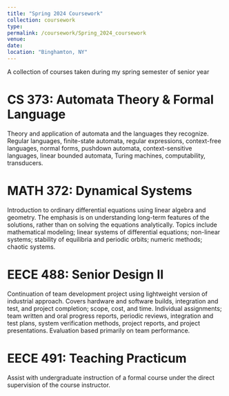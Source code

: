 ```yaml
---
title: "Spring 2024 Coursework"
collection: coursework
type: 
permalink: /coursework/Spring_2024_coursework
venue: 
date: 
location: "Binghamton, NY"
---
```


A collection of courses taken during my spring semester of senior year

CS 373: Automata Theory & Formal Language
======
Theory and application of automata and the languages they recognize. Regular languages, finite-state automata, regular expressions, context-free languages, normal forms, pushdown automata, context-sensitive languages, linear bounded automata, Turing machines, computability, transducers.

MATH 372: Dynamical Systems
======
Introduction to ordinary differential equations using linear algebra and geometry. The emphasis is on understanding long-term features of the solutions, rather than on solving the equations analytically. Topics include mathematical modeling; linear systems of differential equations; non-linear systems; stability of equilibria and periodic orbits; numeric methods; chaotic systems.

EECE 488: Senior Design II
======
Continuation of team development project using lightweight version of industrial approach. Covers hardware and software builds, integration and test, and project completion; scope, cost, and time. Individual assignments; team written and oral progress reports, periodic reviews, integration and test plans, system verification methods, project reports, and project presentations. Evaluation based primarily on team performance.

EECE 491: Teaching Practicum
======
Assist with undergraduate instruction of a formal course under the direct supervision of the course instructor.